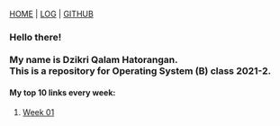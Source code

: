 [HOME](.) | [LOG](TXT/mylog.txt) | [GITHUB](https://github.com/dzikriqalampacil/os212)

### **Hello there!**<br/><br/>My name is Dzikri Qalam Hatorangan.<br/>This is a repository for Operating System (B) class 2021-2.

#### My top 10 links every week:

1. [Week 01](W01/)